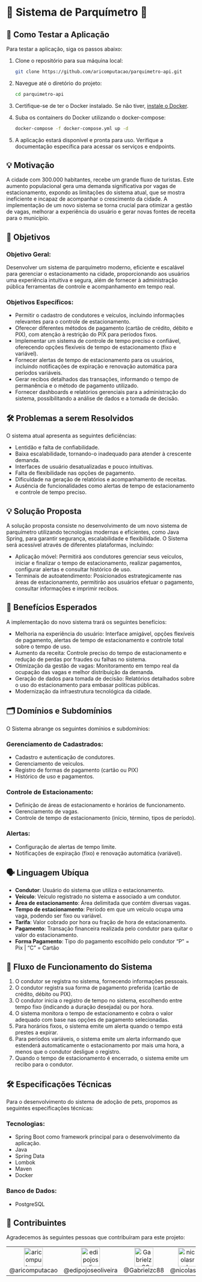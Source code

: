 # 🚗 Sistema de Parquímetro 🚗

## 🧪 Como Testar a Aplicação

Para testar a aplicação, siga os passos abaixo:

1. Clone o repositório para sua máquina local:
    ```bash
    git clone https://github.com/aricomputacao/parquimetro-api.git
    ```

2. Navegue até o diretório do projeto:
    ```bash
    cd parquimetro-api
    ```

3. Certifique-se de ter o Docker instalado. Se não tiver, [instale o Docker](https://docs.docker.com/get-docker/).

4. Suba os containers do Docker utilizando o docker-compose:
    ```bash
    docker-compose -f docker-compose.yml up -d
    ```

5. A aplicação estará disponível e pronta para uso. Verifique a documentação específica para acessar os serviços e endpoints.

## 💡 Motivação
A cidade com 300.000 habitantes, recebe um grande fluxo de turistas. Este aumento populacional gera uma demanda significativa por vagas de estacionamento, expondo as limitações do sistema atual, que se mostra ineficiente e incapaz de acompanhar o crescimento da cidade. A implementação de um novo sistema se torna crucial para otimizar a gestão de vagas, melhorar a experiência do usuário e gerar novas fontes de receita para o município.

## 🎯 Objetivos

### Objetivo Geral:
Desenvolver um sistema de parquímetro moderno, eficiente e escalável para gerenciar o estacionamento na cidade, proporcionando aos usuários uma experiência intuitiva e segura, além de fornecer à administração pública ferramentas de controle e acompanhamento em tempo real.

### Objetivos Específicos:
- Permitir o cadastro de condutores e veículos, incluindo informações relevantes para o controle de estacionamento.
- Oferecer diferentes métodos de pagamento (cartão de crédito, débito e PIX), com atenção à restrição do PIX para períodos fixos.
- Implementar um sistema de controle de tempo preciso e confiável, oferecendo opções flexíveis de tempo de estacionamento (fixo e variável).
- Fornecer alertas de tempo de estacionamento para os usuários, incluindo notificações de expiração e renovação automática para períodos variáveis.
- Gerar recibos detalhados das transações, informando o tempo de permanência e o método de pagamento utilizado.
- Fornecer dashboards e relatórios gerenciais para a administração do sistema, possibilitando a análise de dados e a tomada de decisão.

## 🛠 Problemas a serem Resolvidos
O sistema atual apresenta as seguintes deficiências:
- Lentidão e falta de confiabilidade.
- Baixa escalabilidade, tornando-o inadequado para atender à crescente demanda.
- Interfaces de usuário desatualizadas e pouco intuitivas.
- Falta de flexibilidade nas opções de pagamento.
- Dificuldade na geração de relatórios e acompanhamento de receitas.
- Ausência de funcionalidades como alertas de tempo de estacionamento e controle de tempo preciso.

## 💡 Solução Proposta
A solução proposta consiste no desenvolvimento de um novo sistema de parquímetro utilizando tecnologias modernas e eficientes, como Java Spring, para garantir segurança, escalabilidade e flexibilidade. O Sistema será acessível através de diferentes plataformas, incluindo:
- Aplicação móvel: Permitirá aos condutores gerenciar seus veículos, iniciar e finalizar o tempo de estacionamento, realizar pagamentos, configurar alertas e consultar histórico de uso.
- Terminais de autoatendimento: Posicionados estrategicamente nas áreas de estacionamento, permitirão aos usuários efetuar o pagamento, consultar informações e imprimir recibos.

## 🌟 Benefícios Esperados
A implementação do novo sistema trará os seguintes benefícios:
- Melhoria na experiência do usuário: Interface amigável, opções flexíveis de pagamento, alertas de tempo de estacionamento e controle total sobre o tempo de uso.
- Aumento da receita: Controle preciso do tempo de estacionamento e redução de perdas por fraudes ou falhas no sistema.
- Otimização da gestão de vagas: Monitoramento em tempo real da ocupação das vagas e melhor distribuição da demanda.
- Geração de dados para tomada de decisão: Relatórios detalhados sobre o uso do estacionamento para embasar políticas públicas.
- Modernização da infraestrutura tecnológica da cidade.

## 🗂 Domínios e Subdomínios
O Sistema abrange os seguintes domínios e subdomínios:
### Gerenciamento de Cadastrados:
- Cadastro e autenticação de condutores.
- Gerenciamento de veículos.
- Registro de formas de pagamento (cartão ou PIX)
- Histórico de uso e pagamentos.
### Controle de Estacionamento:
- Definição de áreas de estacionamento e horários de funcionamento.
- Gerenciamento de vagas.
- Controle de tempo de estacionamento (início, término, tipos de período).
### Alertas:
- Configuração de alertas de tempo limite.
- Notificações de expiração (fixo) e renovação automática (variável).

## 🗣 Linguagem Ubíqua
- **Condutor**: Usuário do sistema que utiliza o estacionamento.
- **Veículo**: Veículo registrado no sistema e associado a um condutor.
- **Área de estacionamento**: Área delimitada que contém diversas vagas.
- **Tempo de estacionamento**: Período em que um veículo ocupa uma vaga, podendo ser fixo ou variável.
- **Tarifa**: Valor cobrado por hora ou fração de hora de estacionamento.
- **Pagamento**: Transação financeira realizada pelo condutor para quitar o valor do estacionamento.
- **Forma Pagamento**: Tipo do pagamento escolhido pelo condutor “P” = Pix | “C” = Cartão

## 🔄 Fluxo de Funcionamento do Sistema
1. O condutor se registra no sistema, fornecendo informações pessoais.
2. O condutor registra sua forma de pagamento preferida (cartão de crédito, débito ou PIX).
3. O condutor inicia o registro de tempo no sistema, escolhendo entre tempo fixo (indicando a duração desejada) ou por hora.
4. O sistema monitora o tempo de estacionamento e cobra o valor adequado com base nas opções de pagamento selecionadas.
5. Para horários fixos, o sistema emite um alerta quando o tempo está prestes a expirar.
6. Para períodos variáveis, o sistema emite um alerta informando que estenderá automaticamente o estacionamento por mais uma hora, a menos que o condutor desligue o registro.
7. Quando o tempo de estacionamento é encerrado, o sistema emite um recibo para o condutor.

## 🛠 Especificações Técnicas
Para o desenvolvimento do sistema de adoção de pets, propomos as seguintes especificações técnicas:

### Tecnologias:
- Spring Boot como framework principal para o desenvolvimento da aplicação.
- Java
- Spring Data
- Lombok
- Maven
- Docker

### Banco de Dados:
- PostgreSQL

## 👥 Contribuintes

Agradecemos às seguintes pessoas que contribuíram para este projeto:

<table>
  <tr>
   <td align="center"><a href="https://github.com/aricomputacao" target="blank"><img src="https://avatars.githubusercontent.com/aricomputacao" alt="aricomputacao" width="50" /></a><br>@aricomputacao</td>
   <td align="center"<a href="https://github.com/edipojoseoliveira" target="blank"><img src="https://avatars.githubusercontent.com/edipojoseoliveira" alt="edipojoseoliveira" width="50" /></a><br>@edipojoseoliveira</td>
   <td align="center"><a href="https://github.com/Gabrielzc88" target="blank"><img src="https://avatars.githubusercontent.com/Gabrielzc88" alt="Gabrielzc88" width="50" /></a><br>@Gabrielzc88</td>
   <td align="center"><a href="https://github.com/nicolasrds" target="blank"><img src="https://avatars.githubusercontent.com/nicolasrds" alt="nicolasrds" width="50" /></a><br>@nicolasrds</td>
   <td align="center"><a href="https://github.com/yurialves23" target="blank"><img src="https://avatars.githubusercontent.com/yurialves23" alt="yurialves23" width="50" /></a><br>@yurialves23</td>
  </tr>
</table>
